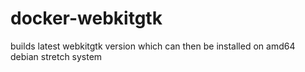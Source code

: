 # docker-webkitgtk
builds latest webkitgtk version which can then be installed on amd64 debian stretch system
